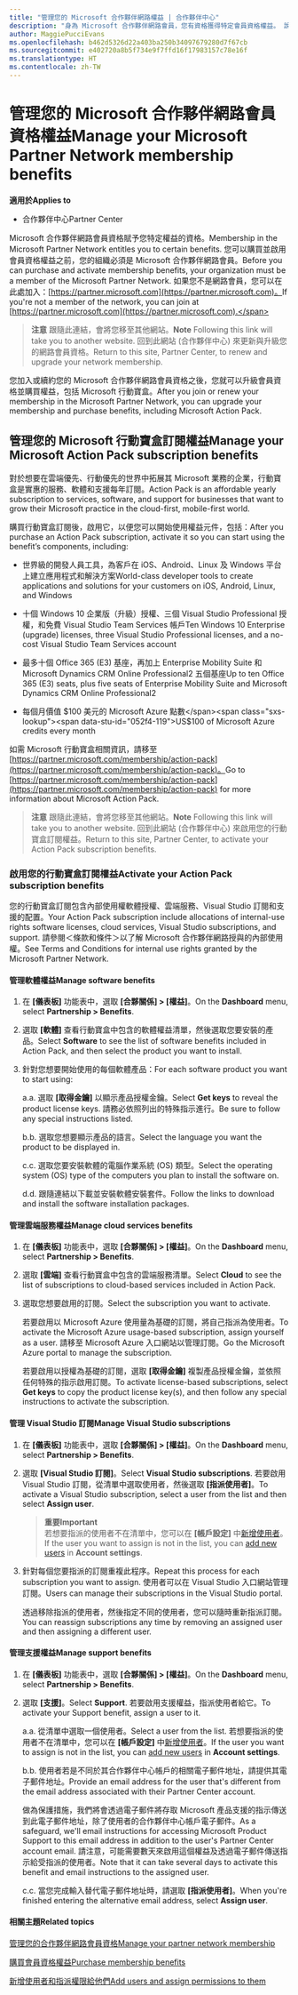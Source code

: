```yaml
---
title: "管理您的 Microsoft 合作夥伴網路權益 | 合作夥伴中心"
description: "身為 Microsoft 合作夥伴網路會員，您有資格獲得特定會員資格權益。 說明如何在合作夥伴中心啟用及管理您的會員資格權益。"
author: MaggiePucciEvans
ms.openlocfilehash: b462d5326d22a403ba250b34097679280d7f67cb
ms.sourcegitcommit: e402720a8b5f734e9f7ffd16f17983157c78e16f
ms.translationtype: HT
ms.contentlocale: zh-TW
---
```

# <a name="manage-your-microsoft-partner-network-membership-benefits"></a><span data-ttu-id="052f4-104">管理您的 Microsoft 合作夥伴網路會員資格權益</span><span class="sxs-lookup"><span data-stu-id="052f4-104">Manage your Microsoft Partner Network membership benefits</span></span>

**<span data-ttu-id="052f4-105">適用於</span><span class="sxs-lookup"><span data-stu-id="052f4-105">Applies to</span></span>**

-  <span data-ttu-id="052f4-106">合作夥伴中心</span><span class="sxs-lookup"><span data-stu-id="052f4-106">Partner Center</span></span>

<span data-ttu-id="052f4-107">Microsoft 合作夥伴網路會員資格賦予您特定權益的資格。</span><span class="sxs-lookup"><span data-stu-id="052f4-107">Membership in the Microsoft Partner Network entitles you to certain benefits.</span></span> <span data-ttu-id="052f4-108">您可以購買並啟用會員資格權益之前，您的組織必須是 Microsoft 合作夥伴網路會員。</span><span class="sxs-lookup"><span data-stu-id="052f4-108">Before you can purchase and activate membership benefits, your organization must be a member of the Microsoft Partner Network.</span></span> <span data-ttu-id="052f4-109">如果您不是網路會員，您可以在此處加入：[https://partner.microsoft.com](https://partner.microsoft.com)。</span><span class="sxs-lookup"><span data-stu-id="052f4-109">If you're not a member of the network, you can join at [https://partner.microsoft.com](https://partner.microsoft.com).</span></span>

><span data-ttu-id="052f4-110">**注意** 跟隨此連結，會將您移至其他網站。</span><span class="sxs-lookup"><span data-stu-id="052f4-110">**Note** Following this link will take you to another website.</span></span> <span data-ttu-id="052f4-111">回到此網站 (合作夥伴中心) 來更新與升級您的網路會員資格。</span><span class="sxs-lookup"><span data-stu-id="052f4-111">Return to this site, Partner Center, to renew and upgrade your network membership.</span></span>

<span data-ttu-id="052f4-112">您加入或續約您的 Microsoft 合作夥伴網路會員資格之後，您就可以升級會員資格並購買權益，包括 Microsoft 行動寶盒。</span><span class="sxs-lookup"><span data-stu-id="052f4-112">After you join or renew your membership in the Microsoft Partner Network, you can upgrade your membership and purchase benefits, including Microsoft Action Pack.</span></span>


## <a name="manage-your-microsoft-action-pack-subscription-benefits"></a><span data-ttu-id="052f4-113">管理您的 Microsoft 行動寶盒訂閱權益</span><span class="sxs-lookup"><span data-stu-id="052f4-113">Manage your Microsoft Action Pack subscription benefits</span></span>

<span data-ttu-id="052f4-114">對於想要在雲端優先、行動優先的世界中拓展其 Microsoft 業務的企業，行動寶盒是實惠的服務、軟體和支援每年訂閱。</span><span class="sxs-lookup"><span data-stu-id="052f4-114">Action Pack is an affordable yearly subscription to services, software, and support for businesses that want to grow their Microsoft practice in the cloud-first, mobile-first world.</span></span>

<span data-ttu-id="052f4-115">購買行動寶盒訂閱後，啟用它，以便您可以開始使用權益元件，包括：</span><span class="sxs-lookup"><span data-stu-id="052f4-115">After you purchase an Action Pack subscription, activate it so you can start using the benefit’s components, including:</span></span>

- <span data-ttu-id="052f4-116">世界級的開發人員工具，為客戶在 iOS、Android、Linux 及 Windows 平台上建立應用程式和解決方案</span><span class="sxs-lookup"><span data-stu-id="052f4-116">World-class developer tools to create applications and solutions for your customers on iOS, Android, Linux, and Windows</span></span>

- <span data-ttu-id="052f4-117">十個 Windows 10 企業版（升級）授權、三個 Visual Studio Professional 授權，和免費 Visual Studio Team Services 帳戶</span><span class="sxs-lookup"><span data-stu-id="052f4-117">Ten Windows 10 Enterprise (upgrade) licenses, three Visual Studio Professional licenses, and a no-cost Visual Studio Team Services account</span></span> 

- <span data-ttu-id="052f4-118">最多十個 Office 365 (E3) 基座，再加上 Enterprise Mobility Suite 和 Microsoft Dynamics CRM Online Professional2 五個基座</span><span class="sxs-lookup"><span data-stu-id="052f4-118">Up to ten Office 365 (E3) seats, plus five seats of Enterprise Mobility Suite and Microsoft Dynamics CRM Online Professional2</span></span> 

- <span data-ttu-id="052f4-119">每個月價值 $100 美元的 Microsoft Azure 點數</span><span class="sxs-lookup"><span data-stu-id="052f4-119">US$100 of Microsoft Azure credits every month</span></span>

<span data-ttu-id="052f4-120">如需 Microsoft 行動寶盒相關資訊，請移至 [https://partner.microsoft.com/membership/action-pack](https://partner.microsoft.com/membership/action-pack)。</span><span class="sxs-lookup"><span data-stu-id="052f4-120">Go to [https://partner.microsoft.com/membership/action-pack](https://partner.microsoft.com/membership/action-pack) for more information about Microsoft Action Pack.</span></span>

><span data-ttu-id="052f4-121">**注意** 跟隨此連結，會將您移至其他網站。</span><span class="sxs-lookup"><span data-stu-id="052f4-121">**Note** Following this link will take you to another website.</span></span> <span data-ttu-id="052f4-122">回到此網站 (合作夥伴中心) 來啟用您的行動寶盒訂閱權益。</span><span class="sxs-lookup"><span data-stu-id="052f4-122">Return to this site, Partner Center, to activate your Action Pack subscription benefits.</span></span> 


### <a name="activate-your-action-pack-subscription-benefits"></a><span data-ttu-id="052f4-123">啟用您的行動寶盒訂閱權益</span><span class="sxs-lookup"><span data-stu-id="052f4-123">Activate your Action Pack subscription benefits</span></span>

<span data-ttu-id="052f4-124">您的行動寶盒訂閱包含內部使用權軟體授權、雲端服務、Visual Studio 訂閱和支援的配置。</span><span class="sxs-lookup"><span data-stu-id="052f4-124">Your Action Pack subscription include allocations of internal-use rights software licenses, cloud services, Visual Studio subscriptions, and support.</span></span> <span data-ttu-id="052f4-125">請參閱＜條款和條件＞以了解 Microsoft 合作夥伴網路授與的內部使用權。</span><span class="sxs-lookup"><span data-stu-id="052f4-125">See Terms and Conditions for internal use rights granted by the Microsoft Partner Network.</span></span>


#### <a name="manage-software-benefits"></a><span data-ttu-id="052f4-126">管理軟體權益</span><span class="sxs-lookup"><span data-stu-id="052f4-126">Manage software benefits</span></span>

1. <span data-ttu-id="052f4-127">在 **\[儀表板\]** 功能表中，選取 **\[合夥關係\] > \[權益\]**。</span><span class="sxs-lookup"><span data-stu-id="052f4-127">On the **Dashboard** menu, select **Partnership > Benefits**.</span></span>

2. <span data-ttu-id="052f4-128">選取 **\[軟體\]** 查看行動寶盒中包含的軟體權益清單，然後選取您要安裝的產品。</span><span class="sxs-lookup"><span data-stu-id="052f4-128">Select **Software** to see the list of software benefits included in Action Pack, and then select the product you want to install.</span></span> 

3. <span data-ttu-id="052f4-129">針對您想要開始使用的每個軟體產品：</span><span class="sxs-lookup"><span data-stu-id="052f4-129">For each software product you want to start using:</span></span>

    <span data-ttu-id="052f4-130">a.</span><span class="sxs-lookup"><span data-stu-id="052f4-130">a.</span></span> <span data-ttu-id="052f4-131">選取 **\[取得金鑰\]** 以顯示產品授權金鑰。</span><span class="sxs-lookup"><span data-stu-id="052f4-131">Select **Get keys** to reveal the product license keys.</span></span> <span data-ttu-id="052f4-132">請務必依照列出的特殊指示進行。</span><span class="sxs-lookup"><span data-stu-id="052f4-132">Be sure to follow any special instructions listed.</span></span>

    <span data-ttu-id="052f4-133">b.</span><span class="sxs-lookup"><span data-stu-id="052f4-133">b.</span></span> <span data-ttu-id="052f4-134">選取您想要顯示產品的語言。</span><span class="sxs-lookup"><span data-stu-id="052f4-134">Select the language you want the product to be displayed in.</span></span>

    <span data-ttu-id="052f4-135">c.</span><span class="sxs-lookup"><span data-stu-id="052f4-135">c.</span></span> <span data-ttu-id="052f4-136">選取您要安裝軟體的電腦作業系統 (OS) 類型。</span><span class="sxs-lookup"><span data-stu-id="052f4-136">Select the operating system (OS) type of the computers you plan to install the software on.</span></span>

    <span data-ttu-id="052f4-137">d.</span><span class="sxs-lookup"><span data-stu-id="052f4-137">d.</span></span> <span data-ttu-id="052f4-138">跟隨連結以下載並安裝軟體安裝套件。</span><span class="sxs-lookup"><span data-stu-id="052f4-138">Follow the links to download and install the software installation packages.</span></span>

   
#### <a name="manage-cloud-services-benefits"></a><span data-ttu-id="052f4-139">管理雲端服務權益</span><span class="sxs-lookup"><span data-stu-id="052f4-139">Manage cloud services benefits</span></span>

1. <span data-ttu-id="052f4-140">在 **\[儀表板\]** 功能表中，選取 **\[合夥關係\] > \[權益\]**。</span><span class="sxs-lookup"><span data-stu-id="052f4-140">On the **Dashboard** menu, select **Partnership > Benefits**.</span></span>

2. <span data-ttu-id="052f4-141">選取 **\[雲端\]** 查看行動寶盒中包含的雲端服務清單。</span><span class="sxs-lookup"><span data-stu-id="052f4-141">Select **Cloud** to see the list of subscriptions to cloud-based services included in Action Pack.</span></span>

3. <span data-ttu-id="052f4-142">選取您想要啟用的訂閱。</span><span class="sxs-lookup"><span data-stu-id="052f4-142">Select the subscription you want to activate.</span></span> 

    <span data-ttu-id="052f4-143">若要啟用以 Microsoft Azure 使用量為基礎的訂閱，將自己指派為使用者。</span><span class="sxs-lookup"><span data-stu-id="052f4-143">To activate the Microsoft Azure usage-based subscription, assign yourself as a user.</span></span> <span data-ttu-id="052f4-144">請移至 Microsoft Azure 入口網站以管理訂閱。</span><span class="sxs-lookup"><span data-stu-id="052f4-144">Go the Microsoft Azure portal to manage the subscription.</span></span>

    <span data-ttu-id="052f4-145">若要啟用以授權為基礎的訂閱，選取 **\[取得金鑰\]** 複製產品授權金鑰，並依照任何特殊的指示啟用訂閱。</span><span class="sxs-lookup"><span data-stu-id="052f4-145">To activate license-based subscriptions, select **Get keys** to copy the product license key(s), and then follow any special instructions to activate the subscription.</span></span>  


#### <a name="manage-visual-studio-subscriptions"></a><span data-ttu-id="052f4-146">管理 Visual Studio 訂閱</span><span class="sxs-lookup"><span data-stu-id="052f4-146">Manage Visual Studio subscriptions</span></span>

1. <span data-ttu-id="052f4-147">在 **\[儀表板\]** 功能表中，選取 **\[合夥關係\] > \[權益\]**。</span><span class="sxs-lookup"><span data-stu-id="052f4-147">On the **Dashboard** menu, select **Partnership > Benefits**.</span></span>

2. <span data-ttu-id="052f4-148">選取 **\[Visual Studio 訂閱\]**。</span><span class="sxs-lookup"><span data-stu-id="052f4-148">Select **Visual Studio subscriptions**.</span></span> <span data-ttu-id="052f4-149">若要啟用 Visual Studio 訂閱，從清單中選取使用者，然後選取 **\[指派使用者\]**。</span><span class="sxs-lookup"><span data-stu-id="052f4-149">To activate a Visual Studio subscription, select a user from the list and then select **Assign user**.</span></span> 

    >**<span data-ttu-id="052f4-150">重要</span><span class="sxs-lookup"><span data-stu-id="052f4-150">Important</span></span>**<br>
<span data-ttu-id="052f4-151">若想要指派的使用者不在清單中，您可以在 **\[帳戶設定\]** 中[新增使用者](create-user-accounts-and-set-permissions.md)。</span><span class="sxs-lookup"><span data-stu-id="052f4-151">If the user you want to assign is not in the list, you can [add new users](create-user-accounts-and-set-permissions.md) in **Account settings**.</span></span>

3. <span data-ttu-id="052f4-152">針對每個您要指派的訂閱重複此程序。</span><span class="sxs-lookup"><span data-stu-id="052f4-152">Repeat this process for each subscription you want to assign.</span></span> <span data-ttu-id="052f4-153">使用者可以在 Visual Studio 入口網站管理訂閱。</span><span class="sxs-lookup"><span data-stu-id="052f4-153">Users can manage their subscriptions in the Visual Studio portal.</span></span> 

    <span data-ttu-id="052f4-154">透過移除指派的使用者，然後指定不同的使用者，您可以隨時重新指派訂閱。</span><span class="sxs-lookup"><span data-stu-id="052f4-154">You can reassign subscriptions any time by removing an assigned user and then assigning a different user.</span></span> 


#### <a name="manage-support-benefits"></a><span data-ttu-id="052f4-155">管理支援權益</span><span class="sxs-lookup"><span data-stu-id="052f4-155">Manage support benefits</span></span>

1. <span data-ttu-id="052f4-156">在 **\[儀表板\]** 功能表中，選取 **\[合夥關係\] > \[權益\]**。</span><span class="sxs-lookup"><span data-stu-id="052f4-156">On the **Dashboard** menu, select **Partnership > Benefits**.</span></span>

2. <span data-ttu-id="052f4-157">選取 **\[支援\]**。</span><span class="sxs-lookup"><span data-stu-id="052f4-157">Select **Support**.</span></span> <span data-ttu-id="052f4-158">若要啟用支援權益，指派使用者給它。</span><span class="sxs-lookup"><span data-stu-id="052f4-158">To activate your Support benefit, assign a user to it.</span></span> 
   
    <span data-ttu-id="052f4-159">a.</span><span class="sxs-lookup"><span data-stu-id="052f4-159">a.</span></span>  <span data-ttu-id="052f4-160">從清單中選取一個使用者。</span><span class="sxs-lookup"><span data-stu-id="052f4-160">Select a user from the list.</span></span> <span data-ttu-id="052f4-161">若想要指派的使用者不在清單中，您可以在 **\[帳戶設定\]** 中[新增使用者](create-user-accounts-and-set-permissions.md)。</span><span class="sxs-lookup"><span data-stu-id="052f4-161">If the user you want to assign is not in the list, you can [add new users](create-user-accounts-and-set-permissions.md) in **Account settings**.</span></span>

    <span data-ttu-id="052f4-162">b.</span><span class="sxs-lookup"><span data-stu-id="052f4-162">b.</span></span>  <span data-ttu-id="052f4-163">使用者若是不同於其合作夥伴中心帳戶的相關電子郵件地址，請提供其電子郵件地址。</span><span class="sxs-lookup"><span data-stu-id="052f4-163">Provide an email address for the user that's different from the email address associated with their Partner Center account.</span></span> 
    
    <span data-ttu-id="052f4-164">做為保護措施，我們將會透過電子郵件將存取 Microsoft 產品支援的指示傳送到此電子郵件地址，除了使用者的合作夥伴中心帳戶電子郵件。</span><span class="sxs-lookup"><span data-stu-id="052f4-164">As a safeguard, we'll email instructions for accessing Microsoft Product Support to this email address in addition to the user's Partner Center account email.</span></span> <span data-ttu-id="052f4-165">請注意，可能需要數天來啟用這個權益及透過電子郵件傳送指示給受指派的使用者。</span><span class="sxs-lookup"><span data-stu-id="052f4-165">Note that it can take several days to activate this benefit and email instructions to the assigned user.</span></span>    
    
    <span data-ttu-id="052f4-166">c.</span><span class="sxs-lookup"><span data-stu-id="052f4-166">c.</span></span>  <span data-ttu-id="052f4-167">當您完成輸入替代電子郵件地址時，請選取 **\[指派使用者\]**。</span><span class="sxs-lookup"><span data-stu-id="052f4-167">When you're finished entering the alternative email address, select **Assign user**.</span></span> 


#### <a name="related-topics"></a><span data-ttu-id="052f4-168">相關主題</span><span class="sxs-lookup"><span data-stu-id="052f4-168">Related topics</span></span>

[<span data-ttu-id="052f4-169">管理您的合作夥伴網路會員資格</span><span class="sxs-lookup"><span data-stu-id="052f4-169">Manage your partner network membership</span></span>](manage-your-partner-network-membership.md)

[<span data-ttu-id="052f4-170">購買會員資格權益</span><span class="sxs-lookup"><span data-stu-id="052f4-170">Purchase membership benefits</span></span>](upgrade-your-partner-network-membership.md)

[<span data-ttu-id="052f4-171">新增使用者和指派權限給他們</span><span class="sxs-lookup"><span data-stu-id="052f4-171">Add users and assign permissions to them</span></span>](create-user-accounts-and-set-permissions.md)

